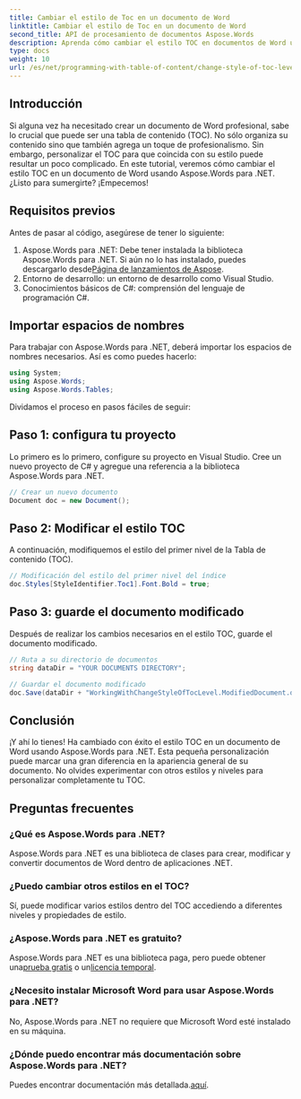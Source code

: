 ```yaml
---
title: Cambiar el estilo de Toc en un documento de Word
linktitle: Cambiar el estilo de Toc en un documento de Word
second_title: API de procesamiento de documentos Aspose.Words
description: Aprenda cómo cambiar el estilo TOC en documentos de Word usando Aspose.Words para .NET con esta guía paso a paso. Personaliza tu TOC sin esfuerzo.
type: docs
weight: 10
url: /es/net/programming-with-table-of-content/change-style-of-toc-level/
---
```

## Introducción

Si alguna vez ha necesitado crear un documento de Word profesional, sabe lo crucial que puede ser una tabla de contenido (TOC). No sólo organiza su contenido sino que también agrega un toque de profesionalismo. Sin embargo, personalizar el TOC para que coincida con su estilo puede resultar un poco complicado. En este tutorial, veremos cómo cambiar el estilo TOC en un documento de Word usando Aspose.Words para .NET. ¿Listo para sumergirte? ¡Empecemos!

## Requisitos previos

Antes de pasar al código, asegúrese de tener lo siguiente:

1.  Aspose.Words para .NET: Debe tener instalada la biblioteca Aspose.Words para .NET. Si aún no lo has instalado, puedes descargarlo desde[Página de lanzamientos de Aspose](https://releases.aspose.com/words/net/).
2. Entorno de desarrollo: un entorno de desarrollo como Visual Studio.
3. Conocimientos básicos de C#: comprensión del lenguaje de programación C#.

## Importar espacios de nombres

Para trabajar con Aspose.Words para .NET, deberá importar los espacios de nombres necesarios. Así es como puedes hacerlo:

```csharp
using System;
using Aspose.Words;
using Aspose.Words.Tables;
```

Dividamos el proceso en pasos fáciles de seguir:

## Paso 1: configura tu proyecto

Lo primero es lo primero, configure su proyecto en Visual Studio. Cree un nuevo proyecto de C# y agregue una referencia a la biblioteca Aspose.Words para .NET.

```csharp
// Crear un nuevo documento
Document doc = new Document();
```

## Paso 2: Modificar el estilo TOC

A continuación, modifiquemos el estilo del primer nivel de la Tabla de contenido (TOC).

```csharp
// Modificación del estilo del primer nivel del índice
doc.Styles[StyleIdentifier.Toc1].Font.Bold = true;
```

## Paso 3: guarde el documento modificado

Después de realizar los cambios necesarios en el estilo TOC, guarde el documento modificado.

```csharp
// Ruta a su directorio de documentos
string dataDir = "YOUR DOCUMENTS DIRECTORY";

// Guardar el documento modificado
doc.Save(dataDir + "WorkingWithChangeStyleOfTocLevel.ModifiedDocument.docx");
```

## Conclusión

¡Y ahí lo tienes! Ha cambiado con éxito el estilo TOC en un documento de Word usando Aspose.Words para .NET. Esta pequeña personalización puede marcar una gran diferencia en la apariencia general de su documento. No olvides experimentar con otros estilos y niveles para personalizar completamente tu TOC.

## Preguntas frecuentes

### ¿Qué es Aspose.Words para .NET?
Aspose.Words para .NET es una biblioteca de clases para crear, modificar y convertir documentos de Word dentro de aplicaciones .NET.

### ¿Puedo cambiar otros estilos en el TOC?
Sí, puede modificar varios estilos dentro del TOC accediendo a diferentes niveles y propiedades de estilo.

### ¿Aspose.Words para .NET es gratuito?
 Aspose.Words para .NET es una biblioteca paga, pero puede obtener una[prueba gratis](https://releases.aspose.com/) o un[licencia temporal](https://purchase.aspose.com/temporary-license/).

### ¿Necesito instalar Microsoft Word para usar Aspose.Words para .NET?
No, Aspose.Words para .NET no requiere que Microsoft Word esté instalado en su máquina.

### ¿Dónde puedo encontrar más documentación sobre Aspose.Words para .NET?
 Puedes encontrar documentación más detallada.[aquí](https://reference.aspose.com/words/net/).